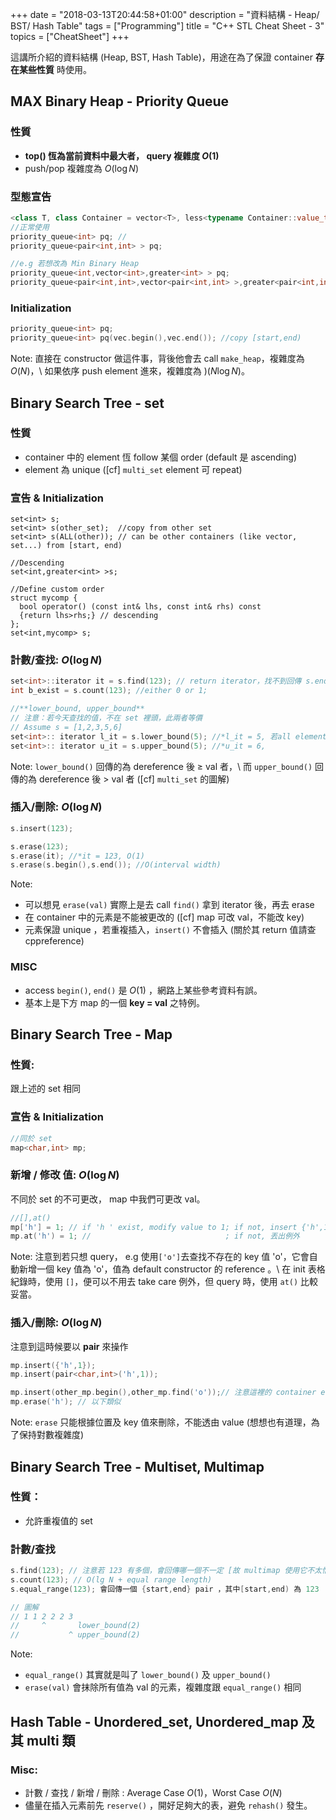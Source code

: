 +++
date =  "2018-03-13T20:44:58+01:00"
description = "資料結構 - Heap/ BST/ Hash Table"
tags = ["Programming"]
title =  "C++ STL Cheat Sheet - 3"
topics = ["CheatSheet"]
+++

這講所介紹的資料結構 (Heap, BST, Hash Table)，用途在為了保證 container **存在某些性質** 時使用。

<!--more-->


## MAX Binary Heap - Priority Queue

### 性質

* **top() 恆為當前資料中最大者， query 複雜度 <span>$O(1)$</span>**
* push/pop 複雜度為 <span>$O(\log N)$</span>

### 型態宣告

```cpp
<class T, class Container = vector<T>, less<typename Container::value_type> > pq;
//正常使用
priority_queue<int> pq; // 
priority_queue<pair<int,int> > pq;

//e.g 若想改為 Min Binary Heap
priority_queue<int,vector<int>,greater<int> > pq;
priority_queue<pair<int,int>,vector<pair<int,int> >,greater<pair<int,int> > > pq;
```

### Initialization

```cpp
priority_queue<int> pq;
priority_queue<int> pq(vec.begin(),vec.end()); //copy [start,end)
```

Note: 直接在 constructor 做這件事，背後他會去 call `make_heap`，複雜度為 <span>$O(N)$</span>，\\
如果依序 push element 進來，複雜度為 <span>$)(N \log N)$</span>。

## Binary Search Tree - set

### 性質
* container 中的 element 恆 follow 某個 order (default 是 ascending)
* element 為 unique ([cf] `multi_set` element 可 repeat)

### 宣告 & Initialization

```
set<int> s;
set<int> s(other_set);  //copy from other set
set<int> s(ALL(other)); // can be other containers (like vector, set...) from [start, end)

//Descending
set<int,greater<int> >s;

//Define custom order
struct mycomp {
  bool operator() (const int& lhs, const int& rhs) const
  {return lhs>rhs;} // descending
};
set<int,mycomp> s;
```

### 計數/查找: <span>$O(\log N)$</span>

```cpp
set<int>::iterator it = s.find(123); // return iterator，找不到回傳 s.end()
int b_exist = s.count(123); //either 0 or 1;

//**lower_bound, upper_bound**
// 注意：若今天查找的值，不在 set 裡頭，此兩者等價
// Assume s = [1,2,3,5,6]
set<int>:: iterator l_it = s.lower_bound(5); //*l_it = 5, 若all element < val ，回傳 s.end()
set<int>:: iterator u_it = s.upper_bound(5); //*u_it = 6,               <=  
```
Note: `lower_bound()` 回傳的為 dereference 後 <span>$\geq$</span> val 者，\\
而 `upper_bound()` 回傳的為 dereference 後 <span>$>$</span> val 者 ([cf] `multi_set` 的圖解)

### 插入/刪除: <span>$O(\log N)$</span>

```cpp
s.insert(123);

s.erase(123);
s.erase(it); //*it = 123, O(1)
s.erase(s.begin(),s.end()); //O(interval width)
```

Note:

  * 可以想見 `erase(val)` 實際上是去 call `find()` 拿到 iterator 後，再去 erase
  * 在 container 中的元素是不能被更改的 ([cf] map 可改 val，不能改 key)
  * 元素保證 unique ，若重複插入，`insert()` 不會插入 (關於其 return 值請查 cppreference)

### MISC

* access `begin()`, `end()` 是 <span>$O(1)$</span> ，網路上某些參考資料有誤。
* 基本上是下方 map 的一個 **key = val** 之特例。

## Binary Search Tree - Map

### 性質:

跟上述的 set 相同

### 宣告 & Initialization

```cpp
//同於 set
map<char,int> mp;
```

### 新增 / 修改 值: <span>$O(\log N)$</span>

不同於 set 的不可更改， map 中我們可更改 val。
```cpp
//[],at()
mp['h'] = 1; // if 'h ' exist, modify value to 1; if not, insert {'h',1}
mp.at('h') = 1; //                              ; if not, 丟出例外
```

Note: 注意到若只想 query， e.g 使用`['o']`去查找不存在的 key 值 'o'，它會自動新增一個 key 值為 'o'，值為 default constructor 的 reference 。\\
在 init 表格紀錄時，使用 `[]`，便可以不用去 take care 例外，但 query 時，使用 `at()` 比較妥當。

### 插入/刪除: <span>$O(\log N)$</span>

注意到這時候要以 **pair** 來操作

```cpp
mp.insert({'h',1});
mp.insert(pair<char,int>('h',1));

mp.insert(other_mp.begin(),other_mp.find('o'));// 注意這裡的 container element 需為 pair 型態
mp.erase('h'); // 以下類似
```

Note: `erase` 只能根據位置及 key 值來刪除，不能透由 value (想想也有道理，為了保持對數複雜度)

## Binary Search Tree - Multiset, Multimap

### 性質：

* 允許重複值的 set

### 計數/查找

```cpp
s.find(123); // 注意若 123 有多個，會回傳哪一個不一定 [故 multimap 使用它不太恰當]
s.count(123); // O(lg N + equal range length)
s.equal_range(123); 會回傳一個 {start,end} pair ，其中[start,end) 為 123

// 圖解
// 1 1 2 2 2 3
//     ^       lower_bound(2)
//           ^ upper_bound(2)
```

Note: 

 * `equal_range()` 其實就是叫了 `lower_bound()` 及 `upper_bound()`
 * `erase(val)` 會抹除所有值為 val 的元素，複雜度跟 `equal_range()` 相同


## Hash Table - Unordered\_set, Unordered\_map 及其 multi 類

### Misc:

  * 計數 / 查找 / 新增 / 刪除 : Average Case <span>$O(1)$</span>，Worst Case <span>$O(N)$</span>
  * 儘量在插入元素前先 `reserve()` ，開好足夠大的表，避免 `rehash()` 發生。

